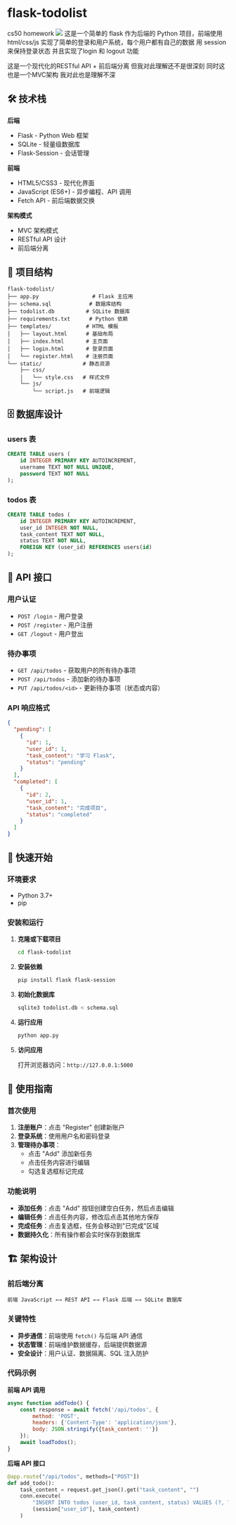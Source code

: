 # flask-todolist
cs50 homework
![](https://raw.githubusercontent.com/Yevanchen/images/main/myblog/20250820212517231.png)
这是一个简单的 flask 作为后端的 Python 项目，前端使用 html/css/js
实现了简单的登录和用户系统，每个用户都有自己的数据 用 session 来保持登录状态 并且实现了login 和 logout 功能

这是一个现代化的RESTful API + 前后端分离 但我对此理解还不是很深刻 同时这也是一个MVC架构 我对此也是理解不深

## 🛠️ 技术栈

**后端**
- Flask - Python Web 框架
- SQLite - 轻量级数据库
- Flask-Session - 会话管理

**前端**
- HTML5/CSS3 - 现代化界面
- JavaScript (ES6+) - 异步编程、API 调用
- Fetch API - 前后端数据交换

**架构模式**
- MVC 架构模式
- RESTful API 设计
- 前后端分离

## 📁 项目结构

```
flask-todolist/
├── app.py                 # Flask 主应用
├── schema.sql            # 数据库结构
├── todolist.db          # SQLite 数据库
├── requirements.txt      # Python 依赖
├── templates/           # HTML 模板
│   ├── layout.html      # 基础布局
│   ├── index.html       # 主页面
│   ├── login.html       # 登录页面
│   └── register.html    # 注册页面
└── static/             # 静态资源
    ├── css/
    │   └── style.css   # 样式文件
    └── js/
        └── script.js   # 前端逻辑
```

## 🗄️ 数据库设计

### users 表
```sql
CREATE TABLE users (
    id INTEGER PRIMARY KEY AUTOINCREMENT,
    username TEXT NOT NULL UNIQUE,
    password TEXT NOT NULL
);
```

### todos 表
```sql
CREATE TABLE todos (
    id INTEGER PRIMARY KEY AUTOINCREMENT,
    user_id INTEGER NOT NULL,
    task_content TEXT NOT NULL,
    status TEXT NOT NULL,
    FOREIGN KEY (user_id) REFERENCES users(id)
);
```

## 🔌 API 接口

### 用户认证
- `POST /login` - 用户登录
- `POST /register` - 用户注册
- `GET /logout` - 用户登出

### 待办事项
- `GET /api/todos` - 获取用户的所有待办事项
- `POST /api/todos` - 添加新的待办事项
- `PUT /api/todos/<id>` - 更新待办事项（状态或内容）

### API 响应格式
```json
{
  "pending": [
    {
      "id": 1,
      "user_id": 1,
      "task_content": "学习 Flask",
      "status": "pending"
    }
  ],
  "completed": [
    {
      "id": 2,
      "user_id": 1,
      "task_content": "完成项目",
      "status": "completed"
    }
  ]
}
```

## 🚀 快速开始

### 环境要求
- Python 3.7+
- pip

### 安装和运行

1. **克隆或下载项目**
   ```bash
   cd flask-todolist
   ```

2. **安装依赖**
   ```bash
   pip install flask flask-session
   ```

3. **初始化数据库**
   ```bash
   sqlite3 todolist.db < schema.sql
   ```

4. **运行应用**
   ```bash
   python app.py
   ```

5. **访问应用**
   
   打开浏览器访问：`http://127.0.0.1:5000`

## 🎯 使用指南

### 首次使用
1. **注册账户**：点击 "Register" 创建新账户
2. **登录系统**：使用用户名和密码登录
3. **管理待办事项**：
   - 点击 "Add" 添加新任务
   - 点击任务内容进行编辑
   - 勾选复选框标记完成

### 功能说明
- **添加任务**：点击 "Add" 按钮创建空白任务，然后点击编辑
- **编辑任务**：点击任务内容，修改后点击其他地方保存
- **完成任务**：点击复选框，任务会移动到"已完成"区域
- **数据持久化**：所有操作都会实时保存到数据库

## 🏗️ 架构设计

### 前后端分离
```
前端 JavaScript ←→ REST API ←→ Flask 后端 ←→ SQLite 数据库
```

### 关键特性
- **异步通信**：前端使用 `fetch()` 与后端 API 通信
- **状态管理**：前端维护数据缓存，后端提供数据源
- **安全设计**：用户认证、数据隔离、SQL 注入防护

### 代码示例

**前端 API 调用**
```javascript
async function addTodo() {
    const response = await fetch('/api/todos', {
        method: 'POST',
        headers: {'Content-Type': 'application/json'},
        body: JSON.stringify({task_content: ''})
    });
    await loadTodos();
}
```

**后端 API 接口**
```python
@app.route("/api/todos", methods=["POST"])
def add_todo():
    task_content = request.get_json().get("task_content", "")
    conn.execute(
        "INSERT INTO todos (user_id, task_content, status) VALUES (?, ?, 'pending')",
        (session["user_id"], task_content)
    )
```